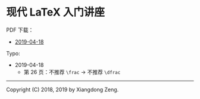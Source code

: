 # 现代 LaTeX 入门讲座

PDF 下载：

- [2019-04-18](https://github.com/stone-zeng/latex-talk/releases/tag/2019-04-18)

Typo:

- 2019-04-18
  - 第 26 页：不推荐 `\frac` → 不推荐 `\dfrac`

-----

Copyright (C) 2018, 2019 by Xiangdong Zeng.
